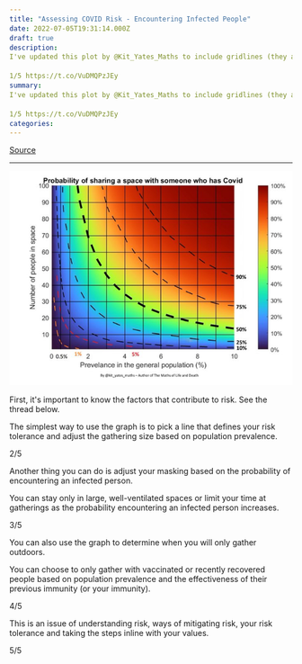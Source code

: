 ```yaml
---
title: "Assessing COVID Risk - Encountering Infected People"
date: 2022-07-05T19:31:14.000Z
draft: true
description: 
I've updated this plot by @Kit_Yates_Maths to include gridlines (they aren't perfect, but very close). You can use this in different ways depending on your risk tolerance and values. Here are some examples.

1/5 https://t.co/VuDMQPzJEy
summary: 
I've updated this plot by @Kit_Yates_Maths to include gridlines (they aren't perfect, but very close). You can use this in different ways depending on your risk tolerance and values. Here are some examples.

1/5 https://t.co/VuDMQPzJEy
categories:
---
```

[Source](https://twitter.com/joeyfox85/status/1544403547806220292)

---

![Probability of encountering an infected person](/probability-of-infected-person.jpg)

First, it's important to know the factors that contribute to risk. See the thread below.

The simplest way to use the graph is to pick a line that defines your risk tolerance and adjust the gathering size based on population prevalence.

2/5

Another thing you can do is adjust your masking based on the probability of encountering an infected person.

You can stay only in large, well-ventilated spaces or limit your time at gatherings as the probability encountering an infected person increases.

3/5

You can also use the graph to determine when you will only gather outdoors.

You can choose to only gather with vaccinated or recently recovered people based on population prevalence and the effectiveness of their previous immunity (or your immunity).

4/5

This is an issue of understanding risk, ways of mitigating risk, your risk tolerance and taking the steps inline with your values.

5/5